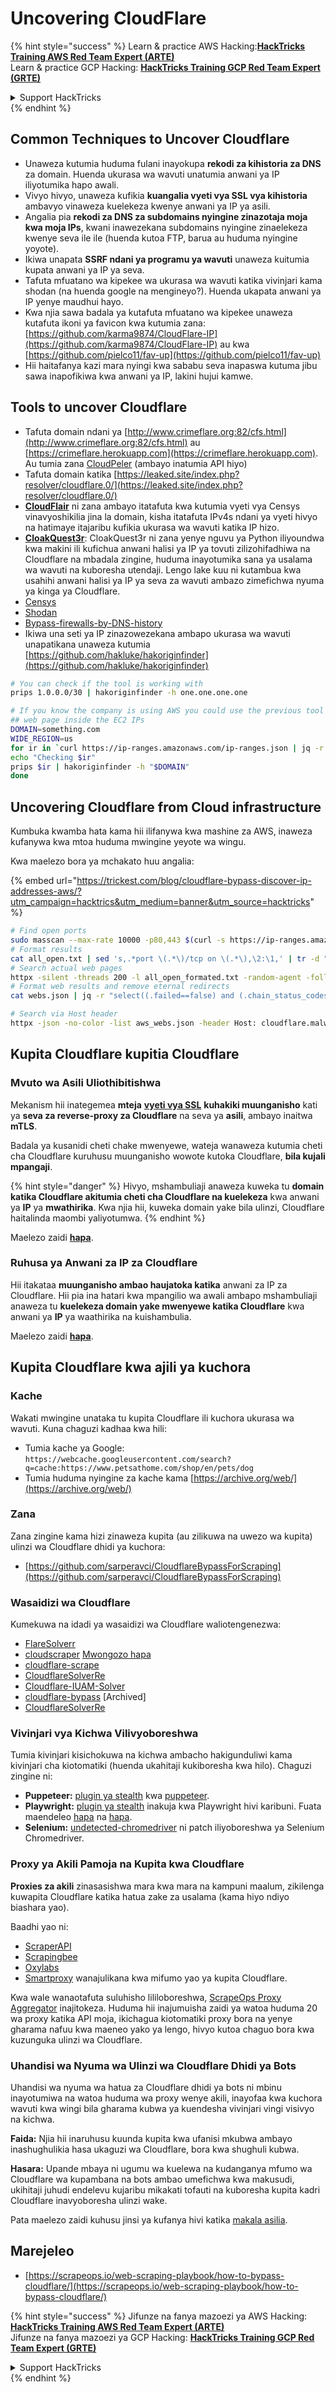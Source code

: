 # Uncovering CloudFlare

{% hint style="success" %}
Learn & practice AWS Hacking:<img src="/.gitbook/assets/arte.png" alt="" data-size="line">[**HackTricks Training AWS Red Team Expert (ARTE)**](https://training.hacktricks.xyz/courses/arte)<img src="/.gitbook/assets/arte.png" alt="" data-size="line">\
Learn & practice GCP Hacking: <img src="/.gitbook/assets/grte.png" alt="" data-size="line">[**HackTricks Training GCP Red Team Expert (GRTE)**<img src="/.gitbook/assets/grte.png" alt="" data-size="line">](https://training.hacktricks.xyz/courses/grte)

<details>

<summary>Support HackTricks</summary>

* Check the [**subscription plans**](https://github.com/sponsors/carlospolop)!
* **Join the** 💬 [**Discord group**](https://discord.gg/hRep4RUj7f) or the [**telegram group**](https://t.me/peass) or **follow** us on **Twitter** 🐦 [**@hacktricks\_live**](https://twitter.com/hacktricks\_live)**.**
* **Share hacking tricks by submitting PRs to the** [**HackTricks**](https://github.com/carlospolop/hacktricks) and [**HackTricks Cloud**](https://github.com/carlospolop/hacktricks-cloud) github repos.

</details>
{% endhint %}

## Common Techniques to Uncover Cloudflare

* Unaweza kutumia huduma fulani inayokupa **rekodi za kihistoria za DNS** za domain. Huenda ukurasa wa wavuti unatumia anwani ya IP iliyotumika hapo awali.
* Vivyo hivyo, unaweza kufikia **kuangalia vyeti vya SSL vya kihistoria** ambavyo vinaweza kuelekeza kwenye anwani ya IP ya asili.
* Angalia pia **rekodi za DNS za subdomains nyingine zinazotaja moja kwa moja IPs**, kwani inawezekana subdomains nyingine zinaelekeza kwenye seva ile ile (huenda kutoa FTP, barua au huduma nyingine yoyote).
* Ikiwa unapata **SSRF ndani ya programu ya wavuti** unaweza kuitumia kupata anwani ya IP ya seva.
* Tafuta mfuatano wa kipekee wa ukurasa wa wavuti katika vivinjari kama shodan (na huenda google na mengineyo?). Huenda ukapata anwani ya IP yenye maudhui hayo.
* Kwa njia sawa badala ya kutafuta mfuatano wa kipekee unaweza kutafuta ikoni ya favicon kwa kutumia zana: [https://github.com/karma9874/CloudFlare-IP](https://github.com/karma9874/CloudFlare-IP) au kwa [https://github.com/pielco11/fav-up](https://github.com/pielco11/fav-up)
* Hii haitafanya kazi mara nyingi kwa sababu seva inapaswa kutuma jibu sawa inapofikiwa kwa anwani ya IP, lakini hujui kamwe.

## Tools to uncover Cloudflare

* Tafuta domain ndani ya [http://www.crimeflare.org:82/cfs.html](http://www.crimeflare.org:82/cfs.html) au [https://crimeflare.herokuapp.com](https://crimeflare.herokuapp.com). Au tumia zana [CloudPeler](https://github.com/zidansec/CloudPeler) (ambayo inatumia API hiyo)
* Tafuta domain katika [https://leaked.site/index.php?resolver/cloudflare.0/](https://leaked.site/index.php?resolver/cloudflare.0/)
* [**CloudFlair**](https://github.com/christophetd/CloudFlair) ni zana ambayo itatafuta kwa kutumia vyeti vya Censys vinavyoshikilia jina la domain, kisha itatafuta IPv4s ndani ya vyeti hivyo na hatimaye itajaribu kufikia ukurasa wa wavuti katika IP hizo.
* [**CloakQuest3r**](https://github.com/spyboy-productions/CloakQuest3r):  CloakQuest3r ni zana yenye nguvu ya Python iliyoundwa kwa makini ili kufichua anwani halisi ya IP ya tovuti zilizohifadhiwa na Cloudflare na mbadala zingine, huduma inayotumika sana ya usalama wa wavuti na kuboresha utendaji. Lengo lake kuu ni kutambua kwa usahihi anwani halisi ya IP ya seva za wavuti ambazo zimefichwa nyuma ya kinga ya Cloudflare.
* [Censys](https://search.censys.io/)
* [Shodan](https://shodan.io/)
* [Bypass-firewalls-by-DNS-history](https://github.com/vincentcox/bypass-firewalls-by-DNS-history)
* Ikiwa una seti ya IP zinazowezekana ambapo ukurasa wa wavuti unapatikana unaweza kutumia [https://github.com/hakluke/hakoriginfinder](https://github.com/hakluke/hakoriginfinder)
```bash
# You can check if the tool is working with
prips 1.0.0.0/30 | hakoriginfinder -h one.one.one.one

# If you know the company is using AWS you could use the previous tool to search the
## web page inside the EC2 IPs
DOMAIN=something.com
WIDE_REGION=us
for ir in `curl https://ip-ranges.amazonaws.com/ip-ranges.json | jq -r '.prefixes[] | select(.service=="EC2") | select(.region|test("^us")) | .ip_prefix'`; do
echo "Checking $ir"
prips $ir | hakoriginfinder -h "$DOMAIN"
done
```
## Uncovering Cloudflare from Cloud infrastructure

Kumbuka kwamba hata kama hii ilifanywa kwa mashine za AWS, inaweza kufanywa kwa mtoa huduma mwingine yeyote wa wingu.

Kwa maelezo bora ya mchakato huu angalia: 

{% embed url="https://trickest.com/blog/cloudflare-bypass-discover-ip-addresses-aws/?utm_campaign=hacktrics&utm_medium=banner&utm_source=hacktricks" %}
```bash
# Find open ports
sudo masscan --max-rate 10000 -p80,443 $(curl -s https://ip-ranges.amazonaws.com/ip-ranges.json | jq -r '.prefixes[] | select(.service=="EC2") | .ip_prefix' | tr '\n' ' ') | grep "open"  > all_open.txt
# Format results
cat all_open.txt | sed 's,.*port \(.*\)/tcp on \(.*\),\2:\1,' | tr -d " " > all_open_formated.txt
# Search actual web pages
httpx -silent -threads 200 -l all_open_formated.txt -random-agent -follow-redirects -json -no-color -o webs.json
# Format web results and remove eternal redirects
cat webs.json | jq -r "select((.failed==false) and (.chain_status_codes | length) < 9) | .url" | sort -u > aws_webs.json

# Search via Host header
httpx -json -no-color -list aws_webs.json -header Host: cloudflare.malwareworld.com -threads 250 -random-agent -follow-redirects -o web_checks.json
```
## Kupita Cloudflare kupitia Cloudflare

### Mvuto wa Asili Uliothibitishwa

Mekanism hii inategemea **mteja** [**vyeti vya SSL**](https://socradar.io/how-to-monitor-your-ssl-certificates-expiration-easily-and-why/) **kuhakiki muunganisho** kati ya **seva za reverse-proxy za Cloudflare** na seva ya **asili**, ambayo inaitwa **mTLS**.

Badala ya kusanidi cheti chake mwenyewe, wateja wanaweza kutumia cheti cha Cloudflare kuruhusu muunganisho wowote kutoka Cloudflare, **bila kujali mpangaji**.

{% hint style="danger" %}
Hivyo, mshambuliaji anaweza kuweka tu **domain katika Cloudflare akitumia cheti cha Cloudflare na kuelekeza** kwa anwani ya **IP** ya **mwathirika**. Kwa njia hii, kuweka domain yake bila ulinzi, Cloudflare haitalinda maombi yaliyotumwa.
{% endhint %}

Maelezo zaidi [**hapa**](https://socradar.io/cloudflare-protection-bypass-vulnerability-on-threat-actors-radar/).

### Ruhusa ya Anwani za IP za Cloudflare

Hii itakataa **muunganisho ambao haujatoka katika** anwani za IP za Cloudflare. Hii pia ina hatari kwa mpangilio wa awali ambapo mshambuliaji anaweza tu **kuelekeza domain yake mwenyewe katika Cloudflare** kwa anwani ya **IP** ya waathirika na kuishambulia.

Maelezo zaidi [**hapa**](https://socradar.io/cloudflare-protection-bypass-vulnerability-on-threat-actors-radar/).

## Kupita Cloudflare kwa ajili ya kuchora

### Kache

Wakati mwingine unataka tu kupita Cloudflare ili kuchora ukurasa wa wavuti. Kuna chaguzi kadhaa kwa hili:

* Tumia kache ya Google: `https://webcache.googleusercontent.com/search?q=cache:https://www.petsathome.com/shop/en/pets/dog`
* Tumia huduma nyingine za kache kama [https://archive.org/web/](https://archive.org/web/)

### Zana

Zana zingine kama hizi zinaweza kupita (au zilikuwa na uwezo wa kupita) ulinzi wa Cloudflare dhidi ya kuchora:

* [https://github.com/sarperavci/CloudflareBypassForScraping](https://github.com/sarperavci/CloudflareBypassForScraping)

### Wasaidizi wa Cloudflare

Kumekuwa na idadi ya wasaidizi wa Cloudflare waliotengenezwa:

* [FlareSolverr](https://github.com/FlareSolverr/FlareSolverr)
* [cloudscraper](https://github.com/VeNoMouS/cloudscraper) [Mwongozo hapa](https://scrapeops.io/python-web-scraping-playbook/python-cloudscraper/)
* [cloudflare-scrape](https://github.com/Anorov/cloudflare-scrape)
* [CloudflareSolverRe](https://github.com/RyuzakiH/CloudflareSolverRe)
* [Cloudflare-IUAM-Solver](https://github.com/ninja-beans/cloudflare-iuam-solver)
* [cloudflare-bypass](https://github.com/devgianlu/cloudflare-bypass) \[Archived]
* [CloudflareSolverRe](https://github.com/RyuzakiH/CloudflareSolverRe)

### Vivinjari vya Kichwa Vilivyoboreshwa <a href="#option-4-scrape-with-fortified-headless-browsers" id="option-4-scrape-with-fortified-headless-browsers"></a>

Tumia kivinjari kisichokuwa na kichwa ambacho hakigunduliwi kama kivinjari cha kiotomatiki (huenda ukahitaji kukiboresha kwa hilo). Chaguzi zingine ni:

* **Puppeteer:** [plugin ya stealth](https://github.com/berstend/puppeteer-extra/tree/master/packages/puppeteer-extra-plugin-stealth) kwa [puppeteer](https://github.com/puppeteer/puppeteer).
* **Playwright:** [plugin ya stealth](https://www.npmjs.com/package/playwright-stealth) inakuja kwa Playwright hivi karibuni. Fuata maendeleo [hapa](https://github.com/berstend/puppeteer-extra/issues/454) na [hapa](https://github.com/berstend/puppeteer-extra/tree/master/packages/playwright-extra).
* **Selenium:** [undetected-chromedriver](https://github.com/ultrafunkamsterdam/undetected-chromedriver) ni patch iliyoboreshwa ya Selenium Chromedriver.

### Proxy ya Akili Pamoja na Kupita kwa Cloudflare <a href="#option-5-smart-proxy-with-cloudflare-built-in-bypass" id="option-5-smart-proxy-with-cloudflare-built-in-bypass"></a>

**Proxies za akili** zinasasishwa mara kwa mara na kampuni maalum, zikilenga kuwapita Cloudflare katika hatua zake za usalama (kama hiyo ndiyo biashara yao).

Baadhi yao ni:

* [ScraperAPI](https://www.scraperapi.com/?fp\_ref=scrapeops)
* [Scrapingbee](https://www.scrapingbee.com/?fpr=scrapeops)
* [Oxylabs](https://oxylabs.go2cloud.org/aff\_c?offer\_id=7\&aff\_id=379\&url\_id=32)
* [Smartproxy](https://prf.hn/click/camref:1100loxdG/\[p\_id:1100l442001]/destination:https%3A%2F%2Fsmartproxy.com%2Fscraping%2Fweb) wanajulikana kwa mifumo yao ya kupita Cloudflare.

Kwa wale wanaotafuta suluhisho lililoboreshwa, [ScrapeOps Proxy Aggregator](https://scrapeops.io/proxy-aggregator/) inajitokeza. Huduma hii inajumuisha zaidi ya watoa huduma 20 wa proxy katika API moja, ikichagua kiotomatiki proxy bora na yenye gharama nafuu kwa maeneo yako ya lengo, hivyo kutoa chaguo bora kwa kuzunguka ulinzi wa Cloudflare.

### Uhandisi wa Nyuma wa Ulinzi wa Cloudflare Dhidi ya Bots <a href="#option-6-reverse-engineer-cloudflare-anti-bot-protection" id="option-6-reverse-engineer-cloudflare-anti-bot-protection"></a>

Uhandisi wa nyuma wa hatua za Cloudflare dhidi ya bots ni mbinu inayotumiwa na watoa huduma wa proxy wenye akili, inayofaa kwa kuchora wavuti kwa wingi bila gharama kubwa ya kuendesha vivinjari vingi visivyo na kichwa.

**Faida:** Njia hii inaruhusu kuunda kupita kwa ufanisi mkubwa ambayo inashughulikia hasa ukaguzi wa Cloudflare, bora kwa shughuli kubwa.

**Hasara:** Upande mbaya ni ugumu wa kuelewa na kudanganya mfumo wa Cloudflare wa kupambana na bots ambao umefichwa kwa makusudi, ukihitaji juhudi endelevu kujaribu mikakati tofauti na kuboresha kupita kadri Cloudflare inavyoboresha ulinzi wake.

Pata maelezo zaidi kuhusu jinsi ya kufanya hivi katika [makala asilia](https://scrapeops.io/web-scraping-playbook/how-to-bypass-cloudflare/).

## Marejeleo

* [https://scrapeops.io/web-scraping-playbook/how-to-bypass-cloudflare/](https://scrapeops.io/web-scraping-playbook/how-to-bypass-cloudflare/)

{% hint style="success" %}
Jifunze na fanya mazoezi ya AWS Hacking:<img src="/.gitbook/assets/arte.png" alt="" data-size="line">[**HackTricks Training AWS Red Team Expert (ARTE)**](https://training.hacktricks.xyz/courses/arte)<img src="/.gitbook/assets/arte.png" alt="" data-size="line">\
Jifunze na fanya mazoezi ya GCP Hacking: <img src="/.gitbook/assets/grte.png" alt="" data-size="line">[**HackTricks Training GCP Red Team Expert (GRTE)**<img src="/.gitbook/assets/grte.png" alt="" data-size="line">](https://training.hacktricks.xyz/courses/grte)

<details>

<summary>Support HackTricks</summary>

* Angalia [**mpango wa usajili**](https://github.com/sponsors/carlospolop)!
* **Jiunge na** 💬 [**kikundi cha Discord**](https://discord.gg/hRep4RUj7f) au [**kikundi cha telegram**](https://t.me/peass) au **fuata** sisi kwenye **Twitter** 🐦 [**@hacktricks\_live**](https://twitter.com/hacktricks\_live)**.**
* **Shiriki mbinu za udukuzi kwa kuwasilisha PRs kwa** [**HackTricks**](https://github.com/carlospolop/hacktricks) na [**HackTricks Cloud**](https://github.com/carlospolop/hacktricks-cloud) repos za github.

</details>
{% endhint %}
